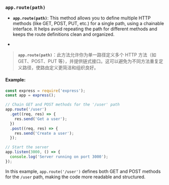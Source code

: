 ### `app.route(path)`

- **`app.route(path)`**: This method allows you to define multiple HTTP methods (like GET, POST, PUT, etc.) for a single path, using a chainable interface. It helps avoid repeating the path for different methods and keeps the route definitions clean and organized.

- <audio src="..\..\mp3\__`app.route(pa.mp3"></audio>

> **`app.route(path)`**：此方法允许你为单一路径定义多个 HTTP 方法（如 GET、POST、PUT 等），并提供链式接口。这可以避免为不同方法重复定义路径，使路由定义更简洁和组织良好。
>
> <audio src="..\..\mp3\app.route(path).mp3"></audio>

#### Example:

<audio src="..\..\mp3\app.route 是一种简洁.mp3"></audio>

```js
const express = require('express');
const app = express();

// Chain GET and POST methods for the '/user' path
app.route('/user')
  .get((req, res) => {
    res.send('Get a user');
  })
  .post((req, res) => {
    res.send('Create a user');
  });

// Start the server
app.listen(3000, () => {
  console.log('Server running on port 3000');
});
```

In this example, `app.route('/user')` defines both GET and POST methods for the `/user` path, making the code more readable and structured.